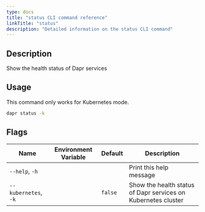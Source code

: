 ```yaml
---
type: docs
title: "status CLI command reference"
linkTitle: "status"
description: "Detailed information on the status CLI command"
---
```


## Description

Show the health status of Dapr services

## Usage

This command only works for Kubernetes mode.

```bash
dapr status -k
```

## Flags

| Name | Environment Variable | Default | Description
| --- | --- | --- | --- |
| `--help`, `-h` | | | Print this help message |
| `--kubernetes`, `-k` | | `false` | Show the health status of Dapr services on Kubernetes cluster |